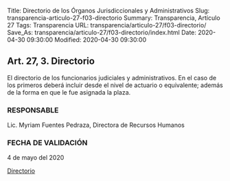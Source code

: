 Title: Directorio de los Órganos Jurisdiccionales y Administrativos
Slug: transparencia-articulo-27-f03-directorio
Summary: Transparencia, Artículo 27
Tags: Transparencia
URL: transparencia/articulo-27/f03-directorio/
Save_As: transparencia/articulo-27/f03-directorio/index.html
Date: 2020-04-30 09:30:00
Modified: 2020-04-30 09:30:00


## Art. 27, 3. Directorio

El directorio de los funcionarios judiciales y administrativos. En el caso de los primeros deberá incluir desde el nivel de actuario o equivalente; además de la forma en que le fue asignada la plaza.

### RESPONSABLE

Lic. Myriam Fuentes Pedraza, Directora de Recursos Humanos

### FECHA DE VALIDACIÓN

4 de mayo del 2020

[Directorio](https://www.pjecz.gob.mx/transparencia/articulo-21/f03-directorio/)


